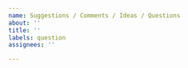 ```yaml
---
name: Suggestions / Comments / Ideas / Questions
about: ''
title: ''
labels: question
assignees: ''

---
```



